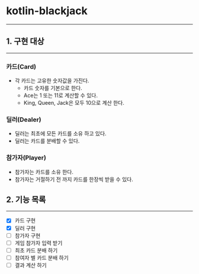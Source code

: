 # kotlin-blackjack

---

## 1. 구현 대상

---

### 카드(Card)

- 각 카드는 고유한 숫자값을 가진다.
  - 카드 숫자를 기본으로 한다.  
  - Ace는 1 또는 11로 계산할 수 있다.
  - King, Queen, Jack은 모두 10으로 계산 한다.

### 딜러(Dealer)

- 딜러는 최초에 모든 카드를 소유 하고 있다.
- 딜러는 카드를 분배할 수 있다.

### 참가자(Player)

- 참가자는 카드를 소유 한다.
- 참가자는 거절하기 전 까지 카드를 한장씩 받을 수 있다.

## 2. 기능 목록

---

- [x] 카드 구현
- [x] 딜러 구현
- [ ] 참가자 구현
- [ ] 게임 참가자 입력 받기
- [ ] 최초 카드 분배 하기
- [ ] 참여자 별 카드 분배 하기
- [ ] 결과 계산 하기
